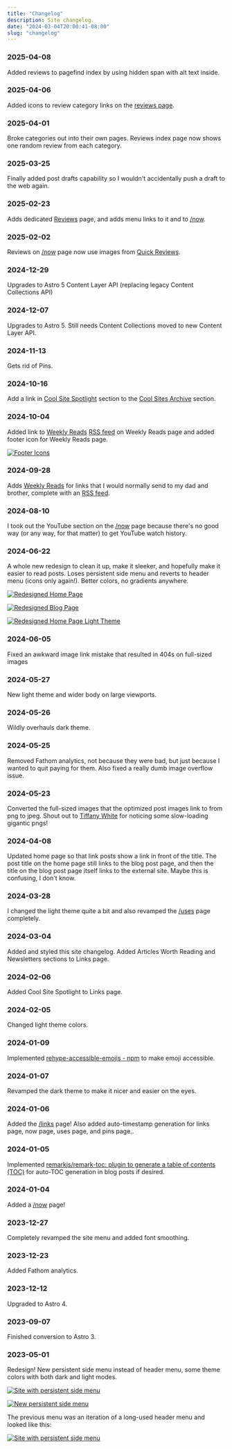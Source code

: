 ```yaml
---
title: "Changelog"
description: Site changelog.
date: "2024-03-04T20:00:41-08:00"
slug: "changelog"
---
```

### 2025-04-08

Added reviews to pagefind index by using hidden span with alt text inside.

### 2025-04-06

Added icons to review category links on the [reviews page](/reviews).

### 2025-04-01

Broke categories out into their own pages. Reviews index page now shows one random review from each category.

### 2025-03-25

Finally added post drafts capability so I wouldn't accidentally push a draft to the web again.

### 2025-02-23

Adds dedicated [Reviews](/reviews) page, and adds menu links to it and to [/now](/now).

### 2025-02-02

Reviews on [/now](/now) page now use images from [Quick Reviews](https://quickreviews.app/).

### 2024-12-29

Upgrades to Astro 5 Content Layer API (replacing legacy Content Collections API)

### 2024-12-07

Upgrades to Astro 5. Still needs Content Collections moved to new Content Layer API.

### 2024-11-13

Gets rid of Pins.

### 2024-10-16

Add a link in [Cool Site Spotlight](/links/#cool-site-spotlight) section to the [Cool Sites Archive](/links/#cool-sites-archive) section.

### 2024-10-04

Added link to [Weekly Reads](/reads/1) [RSS feed](/reads/rss.xml) on Weekly Reads page and added footer icon for Weekly Reads page.

[![Footer Icons](../../assets/images/posts/ReadsIcon-D13602BA-2FF6-4610-A356-5704C868D75A.png)](/images/posts/ReadsIcon-D13602BA-2FF6-4610-A356-5704C868D75A.jpg)

### 2024-09-28

Adds [Weekly Reads](/reads/1) for links that I would normally send to my dad and brother, complete with an [RSS feed](/reads/rss.xml).

### 2024-08-10

I took out the YouTube section on the [/now](/now) page because there's no good way (or any way, for that matter) to get YouTube watch history.

### 2024-06-22

A whole new redesign to clean it up, make it sleeker, and hopefully make it easier to read posts. Loses persistent side menu and reverts to header menu (icons only again!). Better colors, no gradients anywhere.

[![Redesigned Home Page](../../assets/images/posts/HomePageUpdate20240620-978203AA-FAED-428A-BCA2-2902F26640D6.png)](/images/posts/HomePageUpdate20240620-978203AA-FAED-428A-BCA2-2902F26640D6.jpg)

[![Redesigned Blog Page](../../assets/images/posts/BlogPostUpdate20240620-FF065EE5-DDF1-40AC-8B5F-3A8E0CD1399D.png)](/images/posts/BlogPostUpdate20240620-FF065EE5-DDF1-40AC-8B5F-3A8E0CD1399D.jpg)

[![Redesigned Home Page Light Theme](../../assets/images/posts/HomePageUpdateLightTheme20240620-4C825BBF-63B1-4C16-B901-3126BFF0CC0D.png)](/images/posts/HomePageUpdateLightTheme20240620-4C825BBF-63B1-4C16-B901-3126BFF0CC0D.jpg)

### 2024-06-05

Fixed an awkward image link mistake that resulted in 404s on full-sized images

### 2024-05-27

New light theme and wider body on large viewports.

### 2024-05-26

Wildly overhauls dark theme.

### 2024-05-25

Removed Fathom analytics, not because they were bad, but just because I wanted to quit paying for them. Also fixed a really dumb image overflow issue.

### 2024-05-23

Converted the full-sized images that the optimized post images link to from png to jpeg. Shout out to [Tiffany White](https://www.tiffwhite.me) for noticing some slow-loading gigantic pngs!

### 2024-04-08

Updated home page so that link posts show a link in front of the title. The post title on the home page still links to the blog post page, and then the title on the blog post page itself links to the external site. Maybe this is confusing, I don't know.

### 2024-03-28

I changed the light theme quite a bit and also revamped the [/uses](/uses) page completely.

### 2024-03-04

Added and styled this site changelog. Added Articles Worth Reading and Newsletters sections to Links page.

### 2024-02-06

Added Cool Site Spotlight to Links page.

### 2024-02-05

Changed light theme colors.

### 2024-01-09

Implemented [rehype-accessible-emojis - npm](https://www.npmjs.com/package/rehype-accessible-emojis) to make emoji accessible.

### 2024-01-07

Revamped the dark theme to make it nicer and easier on the eyes.

### 2024-01-06

Added the [/links](/links) page! Also added auto-timestamp generation for links page, now page, uses page, and pins page..

### 2024-01-05

Implemented [remarkjs/remark-toc: plugin to generate a table of contents (TOC)](https://github.com/remarkjs/remark-toc) for auto-TOC generation in blog posts if desired.

### 2024-01-04

Added a [/now](/now) page!

### 2023-12-27

Completely revamped the site menu and added font smoothing.

### 2023-12-23

Added Fathom analytics.

### 2023-12-12

Upgraded to Astro 4.

### 2023-09-07

Finished conversion to Astro 3.

### 2023-05-01

Redesign! New persistent side menu instead of header menu, some theme colors with both dark and light modes.

[![Site with persistent side menu](../../assets/images/posts/AboutMe20240619-0F4953B3-E481-40C1-8754-8B9BE3686F44.png)](/images/posts/AboutMe20240619-0F4953B3-E481-40C1-8754-8B9BE3686F44.jpg)

[![New persistent side menu](../../assets/images/posts/MenuNew-3E56C990-7E39-4697-A776-5214ED13CCAE.png)](/images/posts/MenuNew-3E56C990-7E39-4697-A776-5214ED13CCAE.jpg)

The previous menu was an iteration of a long-used header menu and looked like this:

[![Site with persistent side menu](../../assets/images/posts/MenuOld-3E56C990-7E39-4697-A776-5214ED13CCAE.png)](/images/posts/MenuOld-3E56C990-7E39-4697-A776-5214ED13CCAE.jpg)
